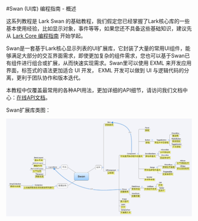 #Swan (UI库) 编程指南 - 概述

这系列教程是 Lark Swan 的基础教程，我们假定您已经掌握了Lark核心库的一些基本使用经验，比如显示对象，事件等等，如果您还不具备这些基础知识，建议先从 [Lark Core 编程指南](../core/README.md) 开始学起。
  
Swan是一套基于Lark核心显示列表的UI扩展库，它封装了大量的常用UI组件，能够满足大部分的交互界面需求，即使更加复杂的组件需求，您也可以基于Swan已有组件进行组合或扩展，从而快速实现需求。Swan里可以使用 EXML 来开发应用界面，标签式的语法更加适合 UI 开发， EXML 开发可以做到 UI 与逻辑代码的分离，更利于团队协作和版本迭代。

本教程中仅覆盖最常用的各种API用法，更加详细的API细节，请访问我们文档中心：[在线API文档](http://edn.egret.com/cn/index.php/apidoc/lark/name/swan.Button)。

Swan扩展库类图：

![](Swan.png)